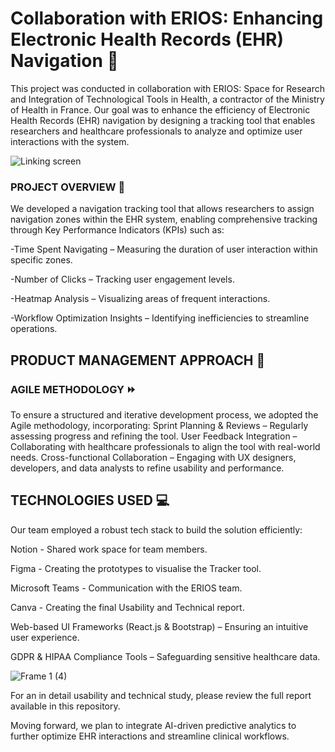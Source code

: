 # Collaboration with ERIOS: Enhancing Electronic Health Records (EHR) Navigation 🚀

This project was conducted in collaboration with ERIOS: Space for Research and Integration of Technological Tools in Health, a contractor of the Ministry of Health in France. Our goal was to enhance the efficiency of Electronic Health Records (EHR) navigation by designing a tracking tool that enables researchers and healthcare professionals to analyze and optimize user interactions with the system.

![Linking screen](https://github.com/user-attachments/assets/26f2f425-4410-46f4-ad33-3a1467c244a3)
### PROJECT OVERVIEW 🤔

We developed a navigation tracking tool that allows researchers to assign navigation zones within the EHR system, enabling comprehensive tracking through Key Performance Indicators (KPIs) such as:  

-Time Spent Navigating – Measuring the duration of user interaction within specific zones.  

-Number of Clicks – Tracking user engagement levels.  

-Heatmap Analysis – Visualizing areas of frequent interactions.  

-Workflow Optimization Insights – Identifying inefficiencies to streamline operations.  

## PRODUCT MANAGEMENT APPROACH 📎
### AGILE METHODOLOGY ⏩
To ensure a structured and iterative development process, we adopted the Agile methodology, incorporating:
Sprint Planning & Reviews – Regularly assessing progress and refining the tool.
User Feedback Integration – Collaborating with healthcare professionals to align the tool with real-world needs.
Cross-functional Collaboration – Engaging with UX designers, developers, and data analysts to refine usability and performance.

## TECHNOLOGIES USED 💻
Our team employed a robust tech stack to build the solution efficiently:  

Notion - Shared work space for team members.  

Figma - Creating the prototypes to visualise the Tracker tool.  

Microsoft Teams - Communication with the ERIOS team.  

Canva - Creating the final Usability and Technical report.  

Web-based UI Frameworks (React.js & Bootstrap) – Ensuring an intuitive user experience.  

GDPR & HIPAA Compliance Tools – Safeguarding sensitive healthcare data.  

![Frame 1 (4)](https://github.com/user-attachments/assets/87d86211-5fef-455f-816b-23005ada72fc)


For an in detail usability and technical study, please review the full report available in this repository.  

Moving forward, we plan to integrate AI-driven predictive analytics to further optimize EHR interactions and streamline clinical workflows.
